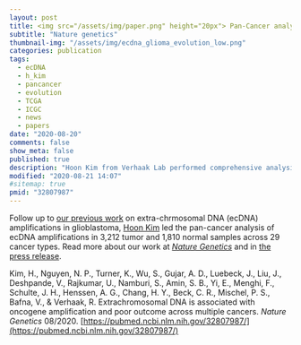 ```yaml
---
layout: post
title: <img src="/assets/img/paper.png" height="20px"> Pan-Cancer analysis of extrachromosomal DNA amplification
subtitle: "Nature genetics"
thumbnail-img: "/assets/img/ecdna_glioma_evolution_low.png"
categories: publication
tags:
  - ecDNA
  - h_kim
  - pancancer
  - evolution
  - TCGA
  - ICGC
  - news
  - papers
date: "2020-08-20"
comments: false
show_meta: false
published: true
description: "Hoon Kim from Verhaak Lab performed comprehensive analysis of extra-chromosomal DNA (ecDNA) in a wide variety of cancers, and associates ecDNA with aggressive, difficult-to-treat cases. "
modified: "2020-08-21 14:07"
#sitemap: true
pmid: "32807987"
---
```


Follow up to [our previous work]({{site.url}}/archive/2018-04-ecdna_gbm/) on extra-chrmosomal DNA (ecDNA) amplifications in glioblastoma, [Hoon Kim]({{site.url}}/people/h_kim/) led the pan-cancer analysis of ecDNA amplifications in 3,212 tumor and 1,810 normal samples across 29 cancer types. Read more about our work at [*Nature Genetics*](https://pubmed.ncbi.nlm.nih.gov/32807987/) and in [the press release](https://www.jax.org/news-and-insights/2020/august/extra-chromosomal-dna-and-cancer).<!--more-->

Kim, H., Nguyen, N. P., Turner, K., Wu, S., Gujar, A. D., Luebeck, J., Liu, J., Deshpande, V., Rajkumar, U., Namburi, S., Amin, S. B., Yi, E., Menghi, F., Schulte, J. H., Henssen, A. G., Chang, H. Y., Beck, C. R., Mischel, P. S., Bafna, V., & Verhaak, R. Extrachromosomal DNA is associated with oncogene amplification and poor outcome across multiple cancers. *Nature Genetics* 08/2020. [https://pubmed.ncbi.nlm.nih.gov/32807987/](https://pubmed.ncbi.nlm.nih.gov/32807987/)

